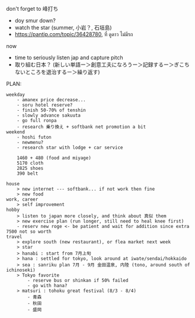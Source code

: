 don't forget to 峰打ち
- doy smur down?
- watch the star (summer, 小岩？, 石垣島)
- https://pantip.com/topic/36428780, ที่ ดูดาว ไม่มีรถ

now
- time to seriously listen jap and capture pitch 
- 取り組む日本？ (新しい単語ー＞創意工夫になろうー＞記録するー＞ぎこちないところを退治するー＞繰り返す)

PLAN:
	
	weekday
		- amanex price decrease...
		- soru hotel reserve?
		- finish 50-70% of tenshin
		- slowly advance sakuuta
		- go full ronpa
		- research 乗り換え + softbank net promotion a bit
	weekend
		- hoshi futon
		- newmenu?
		- research star with lodge + car service
		
		1460 + 480 (food and miyage)
		5170 cloth
		2825 shoes
		390 belt

	house
		> new internet --- softbank... if not work then fine
		> new food
	work, career
		> self improvement
	hobby
		> listen to japan more closely, and think about 真似 them
		> new exercise plan (run longer, still need to heal knee first)
		- reserv new roge <- be patient and wait for addition since extra 7500 not so worth
	travel
		> explore south (new restaurant), or flea market next week
		> star
		> hanabi : start from 7月上旬
		> hana : settled for tokyo, look around at iwate/sendai/hokkaido
		> sea : sanriku plan 7月 - 9月 金田温泉, 内陸 (tono, around south of ichinoseki)
		> Tokyo favorite
			- reserve bus or shinkan if 50% failed
			- go with hana?
		> matsuri : tohoku great festival (8/3 - 8/4)
			- 青森 
			- 秋田
			- 盛岡

